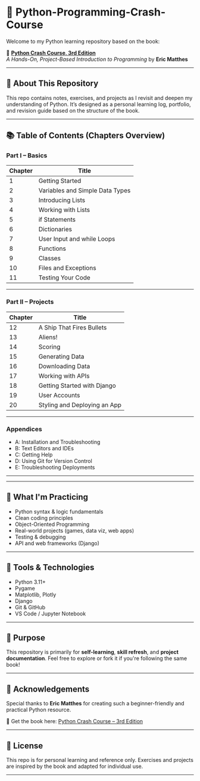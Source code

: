 # 🐍 Python-Programming-Crash-Course

Welcome to my Python learning repository based on the book:

📘 **[Python Crash Course, 3rd Edition](https://www.amazon.com/Python-Crash-Course-Eric-Matthes/dp/1718502702)**  
*A Hands-On, Project-Based Introduction to Programming* by **Eric Matthes**

---

## 🚀 About This Repository

This repo contains notes, exercises, and projects as I revisit and deepen my understanding of Python. It’s designed as a personal learning log, portfolio, and revision guide based on the structure of the book.

---

## 📚 Table of Contents (Chapters Overview)

### **Part I – Basics**

| Chapter | Title |
|---------|-------|
| 1 | Getting Started |
| 2 | Variables and Simple Data Types |
| 3 | Introducing Lists |
| 4 | Working with Lists |
| 5 | if Statements |
| 6 | Dictionaries |
| 7 | User Input and while Loops |
| 8 | Functions |
| 9 | Classes |
| 10 | Files and Exceptions |
| 11 | Testing Your Code |

---

### **Part II – Projects**

| Chapter | Title |
|---------|-------|
| 12 | A Ship That Fires Bullets |
| 13 | Aliens! |
| 14 | Scoring |
| 15 | Generating Data |
| 16 | Downloading Data |
| 17 | Working with APIs |
| 18 | Getting Started with Django |
| 19 | User Accounts |
| 20 | Styling and Deploying an App |

---

### **Appendices**

- A: Installation and Troubleshooting  
- B: Text Editors and IDEs  
- C: Getting Help  
- D: Using Git for Version Control  
- E: Troubleshooting Deployments  

---

---

## 🧠 What I'm Practicing

- Python syntax & logic fundamentals
- Clean coding principles
- Object-Oriented Programming
- Real-world projects (games, data viz, web apps)
- Testing & debugging
- API and web frameworks (Django)

---

## 🔧 Tools & Technologies

- Python 3.11+
- Pygame
- Matplotlib, Plotly
- Django
- Git & GitHub
- VS Code / Jupyter Notebook

---

## 📌 Purpose

This repository is primarily for **self-learning**, **skill refresh**, and **project documentation**. Feel free to explore or fork it if you're following the same book!

---

## 🙏 Acknowledgements

Special thanks to **Eric Matthes** for creating such a beginner-friendly and practical Python resource.

📖 Get the book here: [Python Crash Course – 3rd Edition](https://www.amazon.com/Python-Crash-Course-Eric-Matthes/dp/1718502702)

---

## 📜 License

This repo is for personal learning and reference only. Exercises and projects are inspired by the book and adapted for individual use.

---



